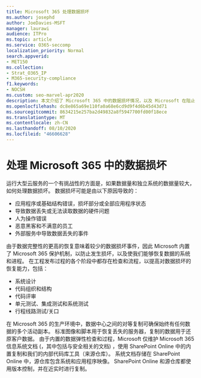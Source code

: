 ```yaml
---
title: Microsoft 365 处理数据损坏
ms.author: josephd
author: JoeDavies-MSFT
manager: laurawi
audience: ITPro
ms.topic: article
ms.service: O365-seccomp
localization_priority: Normal
search.appverid:
- MET150
ms.collection:
- Strat_O365_IP
- M365-security-compliance
f1.keywords:
- NOCSH
ms.custom: seo-marvel-apr2020
description: 本文介绍了 Microsoft 365 中的数据损坏情况，以及 Microsoft 在阻止和恢复数据时所采取的努力。
ms.openlocfilehash: dc8e865a69e110fa0a68e6cd9d9f4d6b45d43d71
ms.sourcegitcommit: 8634215e257ba2d49832a8f5947700fd00f18ece
ms.translationtype: MT
ms.contentlocale: zh-CN
ms.lasthandoff: 08/10/2020
ms.locfileid: "46606628"
---
```

# <a name="dealing-with-data-corruption-in-microsoft-365"></a>处理 Microsoft 365 中的数据损坏

运行大型云服务的一个有挑战性的方面是，如果数据量和独立系统的数据量较大，如何处理数据损坏。 数据损坏可能是由以下原因导致的：

- 应用程序或基础结构错误，损坏部分或全部应用程序状态
- 导致数据丢失或无法读取数据的硬件问题
- 人为操作错误
- 恶意黑客和不满意的员工
- 外部服务中导致数据丢失的事件

由于数据完整性的更高的恢复意味着较少的数据损坏事件，因此 Microsoft 内置了 Microsoft 365 保护机制，以防止发生损坏，以及使我们能够恢复数据的系统和进程。 在工程发布过程的各个阶段中都存在检查和流程，以提高对数据损坏的恢复能力，包括：

- 系统设计
- 代码组织和结构
- 代码评审
- 单元测试、集成测试和系统测试
- 行程线路测试/关口

在 Microsoft 365 的生产环境中，数据中心之间的对等复制可确保始终有任何数据的多个活动副本。 标准图像和脚本用于恢复丢失的服务器，复制的数据用于还原客户数据。 由于内置的数据弹性检查和过程，Microsoft 仅维护 Microsoft 365 信息系统文档 (，其中包括与安全相关的文档) ，使用 SharePoint Online 中的内置复制和我们的内部代码库工具（来源仓库）。 系统文档存储在 SharePoint Online 中，源仓库包含系统和应用程序映像。 SharePoint Online 和源仓库都使用版本控制，并在近实时进行复制。
